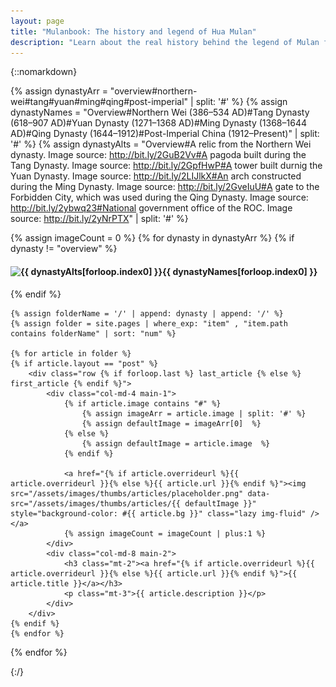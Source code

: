 ```yaml
---
layout: page
title: "Mulanbook: The history and legend of Hua Mulan"
description: "Learn about the real history behind the legend of Mulan from both ancient and modern texts, read the original Hua Mulan novels, and discover the truth behind one of the most fascinating Chinese legends."
---
```


{::nomarkdown}

{% assign dynastyArr = "overview#northern-wei#tang#yuan#ming#qing#post-imperial" | split: '#' %}
{% assign dynastyNames = "Overview#Northern Wei (386&ndash;534 AD)#Tang Dynasty (618&ndash;907 AD)#Yuan Dynasty (1271&ndash;1368 AD)#Ming Dynasty (1368&ndash;1644 AD)#Qing Dynasty (1644&ndash;1912)#Post-Imperial China (1912&ndash;Present)" | split: '#' %}
{% assign dynastyAlts = "Overview#A relic from the Northern Wei dynasty. Image source: http://bit.ly/2GuB2Vv#A pagoda built during the Tang Dynasty. Image source: http://bit.ly/2GpfHwP#A tower built durnig the Yuan Dynasty. Image source: http://bit.ly/2LIJlkX#An arch constructed during the Ming Dynasty. Image source: http://bit.ly/2GveIuU#A gate to the Forbidden City, which was used during the Qing Dynasty. Image source: http://bit.ly/2ybwq23#National government office of the ROC. Image source: http://bit.ly/2yNrPTX" | split: '#' %}


{% assign imageCount = 0 %}
{% for dynasty in dynastyArr %}
	{% if dynasty != "overview" %}
		<h4 class="heading text-left mb-5"><img data-src="/assets/images/thumbs/dynasties/{{ dynasty }}.jpg" width="80" height="80" class="lazy" alt="{{ dynastyAlts[forloop.index0] }}" /><a name="{{ dynasty }}">{{ dynastyNames[forloop.index0] }}</a></h4>
	{% endif %}

	{% assign folderName = '/' | append: dynasty | append: '/' %}
	{% assign folder = site.pages | where_exp: "item" , "item.path contains folderName" | sort: "num" %}

	{% for article in folder %}
	{% if article.layout == "post" %}
		<div class="row {% if forloop.last %} last_article {% else %} first_article {% endif %}">
			<div class="col-md-4 main-1">
				{% if article.image contains "#" %}
					{% assign imageArr = article.image | split: '#' %}
					{% assign defaultImage = imageArr[0]  %}
				{% else %}
					{% assign defaultImage = article.image  %}
				{% endif %}

				<a href="{% if article.overrideurl %}{{ article.overrideurl }}{% else %}{{ article.url }}{% endif %}"><img src="/assets/images/thumbs/articles/placeholder.png" data-src="/assets/images/thumbs/articles/{{ defaultImage }}" style="background-color: #{{ article.bg }}" class="lazy img-fluid" /></a>
				{% assign imageCount = imageCount | plus:1 %}
			</div>
			<div class="col-md-8 main-2">
				<h3 class="mt-2"><a href="{% if article.overrideurl %}{{ article.overrideurl }}{% else %}{{ article.url }}{% endif %}">{{ article.title }}</a></h3>
				<p class="mt-3">{{ article.description }}</p>
			</div>
		</div>
	{% endif %}
	{% endfor %}
{% endfor %}

<script type="text/javascript" src="https://cdn.jsdelivr.net/npm/vanilla-lazyload@12.0.0/dist/lazyload.min.js" onload="var lazyLoadInstance=new LazyLoad({elements_selector:'.lazy'});"></script>
{:/}
